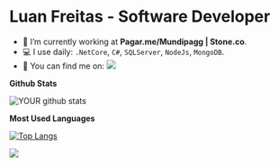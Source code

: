 # **Luan Freitas - Software Developer**

- 🏦 I’m currently working at **Pagar.me/Mundipagg | Stone.co**.
- 💻 I use daily: `.NetCore`, `C#`, `SQLServer`, `NodeJs`, `MongoDB`.
- 🔎 You can find me on: 
  [<img src="https://img.shields.io/badge/linkedin-%230077B5.svg?&style=for-the-badge&logo=linkedin&logoColor=white" />](https://www.linkedin.com/in/luan-freitas-a04063113/)
 
**Github Stats**

![YOUR github stats](https://github-readme-stats.vercel.app/api?username=LuanFreitasRibeiro&show_icons=true&theme=radical)

**Most Used Languages**

[![Top Langs](https://github-readme-stats.vercel.app/api/top-langs/?username=LuanFreitasRibeiro&layout=compact&theme=radical)](https://github.com/LuanFreitasRibeiro/github-readme-stats)

![](https://komarev.com/ghpvc/?username=LuanFreitasRibeiro&label=VISITORS)
